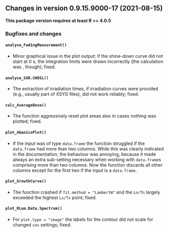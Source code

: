 




<!-- NEWS.md was auto-generated by NEWS.Rmd. Please DO NOT edit by hand!-->

## Changes in version 0.9.15.9000-17 (2021-08-15)

**This package version requires at least R \>= 4.0.5**

### Bugfixes and changes

#### `analyse_FadingMeasurement()`

-   Minor graphical issue in the plot output: if the shine-down curve
    did not start at 0 s, the integration limits were drawn incorrectly
    (the calculation was , though); fixed.

#### `analyse_SAR.CWOSL()`

-   The extraction of irradiation times, if irradiation curves were
    provided (e.g., usually part of XSYG files), did not work reliably;
    fixed.

#### `calc_AverageDose()`

-   The function aggressively reset plot areas also in cases nothing was
    plotted; fixed.

#### `plot_AbanicoPlot()`

-   If the input was of type `data.frame` the function struggled if the
    `data.frame` had more than two columns. While this was clearly
    indicated in the documentation, the behaviour was annoying, because
    it made always an extra sub-setting necessary when working with
    `data.frame`s comprising more than two columns. Now the function
    discards all other columns except for the first two if the input is
    a `data.frame`.

#### `plot_GrowthCurve()`

-   The function crashed if `fit.method = "LambertW"` and the `Ln/Tn`
    largely exceeded the highest `Lx/Tx` point; fixed.

#### `plot_RLum.Data.Spectrum()`

-   For `plot.type = "image"` the labels for the contour did not scale
    for changed `cex` settings; fixed.
